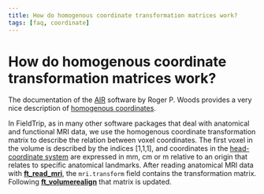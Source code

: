 ```yaml
---
title: How do homogenous coordinate transformation matrices work?
tags: [faq, coordinate]
---
```


# How do homogenous coordinate transformation matrices work?

The documentation of the [AIR](http://air.bmap.ucla.edu/AIR5) software by Roger P. Woods provides a very nice description of [homogenous coordinates](http://air.bmap.ucla.edu/AIR5/homogenous.html).

In FieldTrip, as in many other software packages that deal with anatomical and functional MRI data, we use the homogenous coordinate transformation matrix to describe the relation between voxel coordinates. The first voxel in the volume is described by the indices [1,1,1], and coordinates in the [head-coordinate system](/faq/how_are_the_different_head_and_mri_coordinate_systems_defined) are expressed in mm, cm or m relative to an origin that relates to specific anatomical landmarks. After reading anatomical MRI data with **[ft_read_mri](/reference/ft_read_mri)**, the `mri.transform` field contains the transformation matrix. Following **[ft_volumerealign](/reference/ft_volumerealign)** that matrix is updated.
